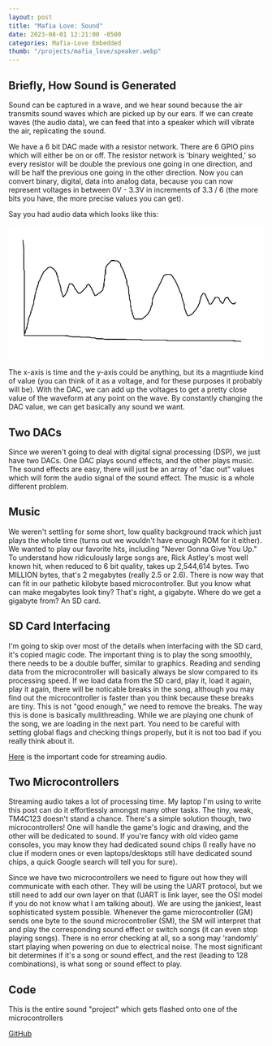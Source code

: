 ```yaml
---
layout: post
title: "Mafia Love: Sound"
date: 2023-08-01 12:21:00 -0500
categories: Mafia-Love Embedded
thumb: "/projects/mafia_love/speaker.webp"
---
```


## Briefly, How Sound is Generated

Sound can be captured in a wave, and we hear sound because the air transmits sound waves which are picked up
by our ears. If we can create waves (the audio data), we can feed that into a speaker which will vibrate the
air, replicating the sound.

We have a 6 bit DAC made with a resistor network. There are 6 GPIO pins which will either be on or off. The resistor
network is 'binary weighted,' so every resistor will be double the previous one going in one direction, and will
be half the previous one going in the other direction. Now you can convert binary, digital, data into analog data,
because you can now represent voltages in between 0V - 3.3V in increments of 3.3 / 6 (the more bits you have, the
more precise values you can get).

Say you had audio data which looks like this:

![Audio data](/projects/mafia_love/audio_data.webp)

The x-axis is time and the y-axis could be anything, but its a magntiude kind of value (you can think of it as
a voltage, and for these purposes it probably will be). With the DAC, we can add up the voltages to get a pretty
close value of the waveform at any point on the wave. By constantly changing the DAC value, we can get basically
any sound we want.

## Two DACs

Since we weren't going to deal with digital signal processing (DSP), we just have two DACs. One DAC plays sound
effects, and the other plays music. The sound effects are easy, there will just be an array of "dac out" values
which will form the audio signal of the sound effect. The music is a whole different problem.

## Music

We weren't settling for some short, low quality background track which just plays the whole time (turns out we
wouldn't have enough ROM for it either). We wanted to play our favorite hits, including "Never Gonna Give You Up."
To understand how ridiculously large songs are, Rick Astley's most well known hit, when reduced to 6 bit quality,
takes up 2,544,614 bytes. Two MILLION bytes, that's 2 megabytes (really 2.5 or 2.6). There is now way that can
fit in our pathetic kilobyte based microcontroller. But you know what can make megabytes look tiny? That's right,
a gigabyte. Where do we get a gigabyte from? An SD card.

## SD Card Interfacing

I'm going to skip over most of the details when interfacing with the SD card, it's copied magic code. The important
thing is to play the song smoothly, there needs to be a double buffer, similar to graphics. Reading and sending
data from the microcontroller will basically always be slow compared to its processing speed. If we load data
from the SD card, play it, load it again, play it again, there will be noticable breaks in the song, although you
may find out the microcontroller is faster than you think because these breaks are tiny. This is not "good enough,"
we need to remove the breaks. The way this is done is basically mulithreading. While we are playing one chunk of
the song, we are loading in the next part. You need to be careful with setting global flags and checking things
properly, but it is not too bad if you really think about it.

<a target="_blank" href="https://github.com/MisterMjirES/mafia_love/blob/master/sound/music.c">Here</a> is the important code for streaming audio.

## Two Microcontrollers

Streaming audio takes a lot of processing time. My laptop I'm using to write this post can do it effortlessly
amongst many other tasks. The tiny, weak, TM4C123 doesn't stand a chance. There's a simple solution though, two
microcontrollers! One will handle the game's logic and drawing, and the other will be dedicated to sound. If you're
fancy with old video game consoles, you may know they had dedicated sound chips (I really have no clue if modern
ones or even laptops/desktops still have dedicated sound chips, a quick Google search will tell you for sure).

Since we have two microcontrollers we need to figure out how they will communicate with each other. They will
be using the UART protocol, but we still need to add our own layer on that (UART is link layer, see the OSI model if
you do not know what I am talking about). We are using the jankiest, least sophisticated system possible. Whenever
the game microcontroller (GM) sends one byte to the sound microcontroller (SM), the SM will interpret that and play
the corresponding sound effect or switch songs (it can even stop playing songs). There is no error checking at all,
so a song may 'randomly' start playing when powering on due to electrical noise. The most significant bit determines
if it's a song or sound effect, and the rest (leading to 128 combinations), is what song or sound effect to play.

## Code

This is the entire sound "project" which gets flashed onto one of the microcontrollers

<a target="_blank" href="https://github.com/MisterMjirES/mafia_love/tree/master/sound">GitHub</a>